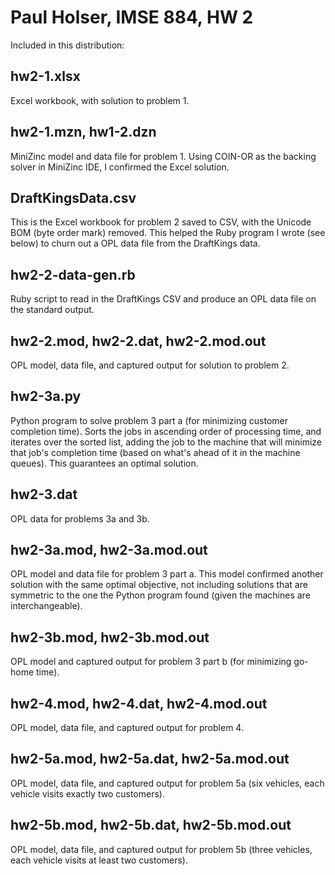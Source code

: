 # Paul Holser, IMSE 884, HW 2

Included in this distribution:

## hw2-1.xlsx

Excel workbook, with solution to problem 1.

## hw2-1.mzn, hw1-2.dzn

MiniZinc model and data file for problem 1. Using COIN-OR as the backing
solver in MiniZinc IDE, I confirmed the Excel solution.

## DraftKingsData.csv

This is the Excel workbook for problem 2 saved to CSV, with the Unicode BOM
(byte order mark) removed. This helped the Ruby program I wrote (see below)
to churn out a OPL data file from the DraftKings data.

## hw2-2-data-gen.rb

Ruby script to read in the DraftKings CSV and produce an OPL data file on the
standard output.

## hw2-2.mod, hw2-2.dat, hw2-2.mod.out

OPL model, data file, and captured output for solution to problem 2.

## hw2-3a.py

Python program to solve problem 3 part a (for minimizing customer completion
time). Sorts the jobs in ascending order of processing time, and iterates over
the sorted list, adding the job to the machine that will minimize that job's
completion time (based on what's ahead of it in the machine queues).
This guarantees an optimal solution.

## hw2-3.dat

OPL data for problems 3a and 3b.

## hw2-3a.mod, hw2-3a.mod.out

OPL model and data file for problem 3 part a. This model confirmed another
solution with the same optimal objective, not including solutions that are
symmetric to the one the Python program found (given the machines are
interchangeable).

## hw2-3b.mod, hw2-3b.mod.out

OPL model and captured output for problem 3 part b (for minimizing go-home
time).

## hw2-4.mod, hw2-4.dat, hw2-4.mod.out

OPL model, data file, and captured output for problem 4.

## hw2-5a.mod, hw2-5a.dat, hw2-5a.mod.out

OPL model, data file, and captured output for problem 5a (six vehicles,
each vehicle visits exactly two customers).

## hw2-5b.mod, hw2-5b.dat, hw2-5b.mod.out

OPL model, data file, and captured output for problem 5b (three vehicles,
each vehicle visits at least two customers).
